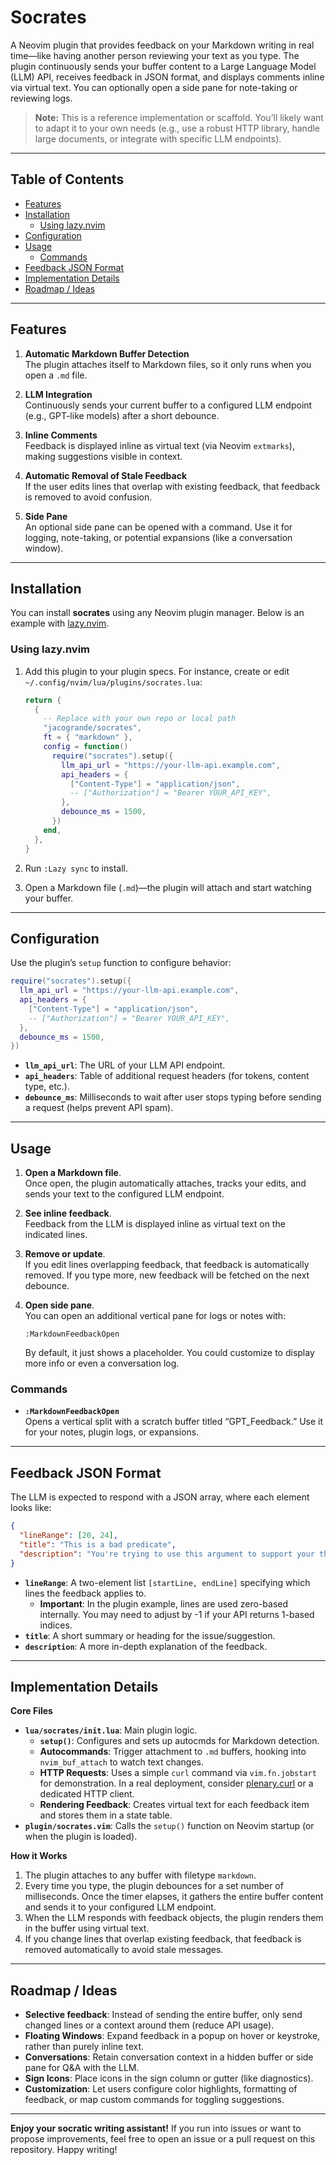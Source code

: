 # Socrates

A Neovim plugin that provides feedback on your Markdown writing in real time—like having another person reviewing your text as you type. The plugin continuously sends your buffer content to a Large Language Model (LLM) API, receives feedback in JSON format, and displays comments inline via virtual text. You can optionally open a side pane for note-taking or reviewing logs.

> **Note:** This is a reference implementation or scaffold. You’ll likely want to adapt it to your own needs (e.g., use a robust HTTP library, handle large documents, or integrate with specific LLM endpoints).

---

## Table of Contents

- [Features](#features)
- [Installation](#installation)
  - [Using lazy.nvim](#using-lazynvim)
- [Configuration](#configuration)
- [Usage](#usage)
  - [Commands](#commands)
- [Feedback JSON Format](#feedback-json-format)
- [Implementation Details](#implementation-details)
- [Roadmap / Ideas](#roadmap--ideas)

---

## Features

1. **Automatic Markdown Buffer Detection**  
   The plugin attaches itself to Markdown files, so it only runs when you open a `.md` file.

2. **LLM Integration**  
   Continuously sends your current buffer to a configured LLM endpoint (e.g., GPT-like models) after a short debounce.

3. **Inline Comments**  
   Feedback is displayed inline as virtual text (via Neovim `extmarks`), making suggestions visible in context.

4. **Automatic Removal of Stale Feedback**  
   If the user edits lines that overlap with existing feedback, that feedback is removed to avoid confusion.

5. **Side Pane**  
   An optional side pane can be opened with a command. Use it for logging, note-taking, or potential expansions (like a conversation window).

---

## Installation

You can install **socrates** using any Neovim plugin manager. Below is an example with [lazy.nvim](https://github.com/folke/lazy.nvim).

### Using lazy.nvim

1. Add this plugin to your plugin specs. For instance, create or edit `~/.config/nvim/lua/plugins/socrates.lua`:

   ```lua
   return {
     {
       -- Replace with your own repo or local path
       "jacogrande/socrates",
       ft = { "markdown" },
       config = function()
         require("socrates").setup({
           llm_api_url = "https://your-llm-api.example.com",
           api_headers = {
             ["Content-Type"] = "application/json",
             -- ["Authorization"] = "Bearer YOUR_API_KEY",
           },
           debounce_ms = 1500,
         })
       end,
     },
   }
   ```

2. Run `:Lazy sync` to install.

3. Open a Markdown file (`.md`)—the plugin will attach and start watching your buffer.

---

## Configuration

Use the plugin’s `setup` function to configure behavior:

```lua
require("socrates").setup({
  llm_api_url = "https://your-llm-api.example.com",
  api_headers = {
    ["Content-Type"] = "application/json",
    -- ["Authorization"] = "Bearer YOUR_API_KEY",
  },
  debounce_ms = 1500,
})
```

- **`llm_api_url`**: The URL of your LLM API endpoint.
- **`api_headers`**: Table of additional request headers (for tokens, content type, etc.).
- **`debounce_ms`**: Milliseconds to wait after user stops typing before sending a request (helps prevent API spam).

---

## Usage

1. **Open a Markdown file**.  
   Once open, the plugin automatically attaches, tracks your edits, and sends your text to the configured LLM endpoint.

2. **See inline feedback**.  
   Feedback from the LLM is displayed inline as virtual text on the indicated lines.

3. **Remove or update**.  
   If you edit lines overlapping feedback, that feedback is automatically removed. If you type more, new feedback will be fetched on the next debounce.

4. **Open side pane**.  
   You can open an additional vertical pane for logs or notes with:
   ```vim
   :MarkdownFeedbackOpen
   ```
   By default, it just shows a placeholder. You could customize to display more info or even a conversation log.

### Commands

- **`:MarkdownFeedbackOpen`**  
  Opens a vertical split with a scratch buffer titled “GPT_Feedback.” Use it for your notes, plugin logs, or expansions.

---

## Feedback JSON Format

The LLM is expected to respond with a JSON array, where each element looks like:

```json
{
  "lineRange": [20, 24],
  "title": "This is a bad predicate",
  "description": "You're trying to use this argument to support your thesis, but it's a bad argument..."
}
```

- **`lineRange`**: A two-element list `[startLine, endLine]` specifying which lines the feedback applies to.
  - **Important**: In the plugin example, lines are used zero-based internally. You may need to adjust by -1 if your API returns 1-based indices.
- **`title`**: A short summary or heading for the issue/suggestion.
- **`description`**: A more in-depth explanation of the feedback.

---

## Implementation Details

**Core Files**

- **`lua/socrates/init.lua`**: Main plugin logic.
  - **`setup()`**: Configures and sets up autocmds for Markdown detection.
  - **Autocommands**: Trigger attachment to `.md` buffers, hooking into `nvim_buf_attach` to watch text changes.
  - **HTTP Requests**: Uses a simple `curl` command via `vim.fn.jobstart` for demonstration. In a real deployment, consider [plenary.curl](https://github.com/nvim-lua/plenary.nvim) or a dedicated HTTP client.
  - **Rendering Feedback**: Creates virtual text for each feedback item and stores them in a state table.
- **`plugin/socrates.vim`**: Calls the `setup()` function on Neovim startup (or when the plugin is loaded).

**How it Works**

1. The plugin attaches to any buffer with filetype `markdown`.
2. Every time you type, the plugin debounces for a set number of milliseconds. Once the timer elapses, it gathers the entire buffer content and sends it to your configured LLM endpoint.
3. When the LLM responds with feedback objects, the plugin renders them in the buffer using virtual text.
4. If you change lines that overlap existing feedback, that feedback is removed automatically to avoid stale messages.

---

## Roadmap / Ideas

- **Selective feedback**: Instead of sending the entire buffer, only send changed lines or a context around them (reduce API usage).
- **Floating Windows**: Expand feedback in a popup on hover or keystroke, rather than purely inline text.
- **Conversations**: Retain conversation context in a hidden buffer or side pane for Q&A with the LLM.
- **Sign Icons**: Place icons in the sign column or gutter (like diagnostics).
- **Customization**: Let users configure color highlights, formatting of feedback, or map custom commands for toggling suggestions.

---

**Enjoy your socratic writing assistant!** If you run into issues or want to propose improvements, feel free to open an issue or a pull request on this repository. Happy writing!
